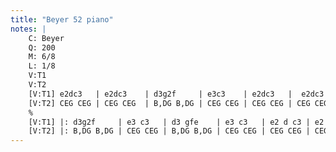 ```yaml
---
title: "Beyer 52 piano"
notes: |
    C: Beyer
    Q: 200
    M: 6/8
    L: 1/8
    V:T1
    V:T2
    [V:T1] e2dc3   | e2dc3    | d3g2f     | e3c3    | e2dc3   |  e2dc3   | d3 gfd    | c2ec3     
    [V:T2] CEG CEG | CEG CEG  | B,DG B,DG | CEG CEG | CEG CEG | CEG CEG | B,DG B,DG | CEG CEG
    %
    [V:T1] |: d3g2f     | e3 c3   | d3 gfe    | e3 c3   | e2 d c3 | e2 d c3 | d3 gfd    | [1c2 e c2 z :|[2 c2ec2z  |]
    [V:T2] |: B,DG B,DG | CEG CEG | B,DG B,DG | CEG CEG | CEG CEG | CEG CEG | B,DG B,DG | [1CEG CEG   :|[2 CEG C2 z  |]
---
```

